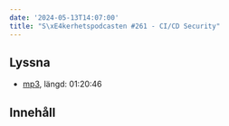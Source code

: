 ```yaml
---
date: '2024-05-13T14:07:00'
title: "S\xE4kerhetspodcasten #261 - CI/CD Security"
---
```

## Lyssna
* [mp3](https://traffic.libsyn.com/secure/sakerhetspodcasten/2024-05-08_Sakerhetspodcasten.mp3?dest-id=117848), längd: 01:20:46

## Innehåll


